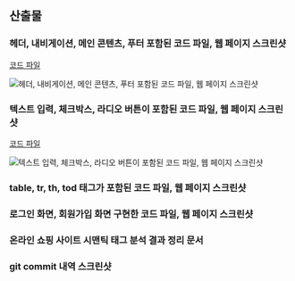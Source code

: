 ## 산출물

### 헤더, 내비게이션, 메인 콘텐츠, 푸터 포함된 코드 파일, 웹 페이지 스크린샷

[코드 파일](/240821_html/html기본구조/index.html)

![헤더, 내비게이션, 메인 콘텐츠, 푸터 포함된 코드 파일, 웹 페이지 스크린샷](https://gist.github.com/user-attachments/assets/84963f00-7ce9-4a10-a30a-b79129bb91bd)

### 텍스트 입력, 체크박스, 라디오 버튼이 포함된 코드 파일, 웹 페이지 스크린샷

[코드 파일](/240821_html/html폼요소/index.html)

![텍스트 입력, 체크박스, 라디오 버튼이 포함된 코드 파일, 웹 페이지 스크린샷](https://gist.github.com/user-attachments/assets/bab669da-9631-4489-ad02-001735b81a32)

### table, tr, th, tod 태그가 포함된 코드 파일, 웹 페이지 스크린샷

### 로그인 화면, 회원가입 화면 구현한 코드 파일, 웹 페이지 스크린샷

### 온라인 쇼핑 사이트 시맨틱 태그 분석 결과 정리 문서

### git commit 내역 스크린샷
